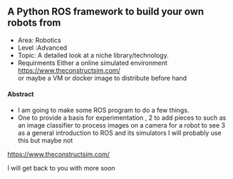 ## A Python ROS framework to build your own robots from	

* Area: Robotics	
* Level :Advanced	
* Topic: A detailed look at a niche library/technology.	
* Requirments Either a online simulated environment 
   https://www.theconstructsim.com/       
  or maybe a VM or docker image to distribute before hand
  
 #### Abstract 
  
* I am going to make some ROS program to do a few things. 
* One to provide a basis for experimentation , 2 to add pieces to such as an image classifier to process images on a camera for a robot to see 3 as a general introduction to ROS and its simulators I will probably use this but maybe not 

https://www.theconstructsim.com/      

I will get back to you with more soon	


